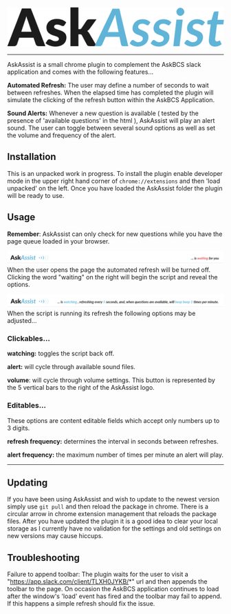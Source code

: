 ![AskAssist](./screenshot-AskAssist.png)

---
AskAssist is a small chrome plugin to complement the AskBCS slack application
and comes with the following features...

**Automated Refresh:** The user may define a number of seconds to wait between refreshes.  When the elapsed time has completed the plugin will simulate the clicking of the refresh button within the AskBCS Application.

**Sound Alerts:**  Whenever a new question is available ( tested by the presence of 'available questions' in the html ), AskAssist will play an alert sound. The user can toggle between several sound options as well as set the volume and frequency of the alert.  
 

## Installation
This is an unpacked work in progress.  To install the plugin enable developer mode in the upper right hand corner of `chrome://extensions` and then 'load unpacked' on the left. Once you have loaded the AskAssist folder the plugin will be ready to use. 

## Usage
**Remember**: AskAssist can only check for new questions while you have the page queue loaded in your browser.

![screenshot 'waiting'](./screenshot-waiting.png)
When the user opens the page the automated refresh will be turned off. Clicking the word "waiting" on the right will begin the script and reveal the options.

![screenshot 'watching'](./screenshot-watching.png)
When the script is running its refresh the following options may be adjusted...

### Clickables...
**watching:** toggles the script back off.

**alert:** will cycle through available sound files.

**volume**: will cycle through volume settings. This button is represented by the 5 vertical bars to the right of the AskAssist logo.


### Editables...
These options are content editable fields which accept only numbers up to 3 digits.

**refresh frequency:** determines the interval in seconds between refreshes.  

**alert frequency:** the maximum number of times per minute an alert will play. 

---

## Updating
If you have been using AskAssist and wish to update to the newest version simply use `git pull` and then reload the package in chrome.  There is a circular arrow in chrome extension management that reloads the package files.  After you have updated the plugin it is a good idea to clear your local storage as I currently have no validation for the settings and old settings on new versions may cause hiccups.

## Troubleshooting
Failure to append toolbar:  The plugin waits for the user to visit a "https://app.slack.com/client/TLXH0JYKB/*" url and then appends the toolbar to the page.  On occasion the AskBCS application continues to load after the window's 'load' event has fired and the toolbar may fail to append.  If this happens a simple refresh should fix the issue. 

